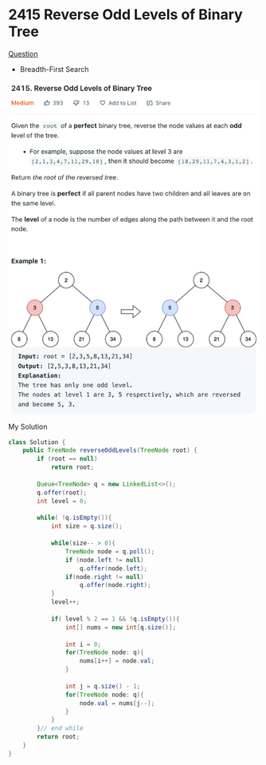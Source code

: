 # 2415 Reverse Odd Levels of Binary Tree

[Question](https://leetcode.com/problems/reverse-odd-levels-of-binary-tree/)

* Breadth-First Search

![](../.gitbook/assets/image-20221013011324562.png)

My Solution

```java
class Solution {
    public TreeNode reverseOddLevels(TreeNode root) {
        if (root == null)
            return root;
        
        Queue<TreeNode> q = new LinkedList<>();
        q.offer(root);
        int level = 0;
        
        while( !q.isEmpty()){
            int size = q.size();
            
            while(size-- > 0){
                TreeNode node = q.poll();
                if (node.left != null) 
                    q.offer(node.left);
                if(node.right != null) 
                    q.offer(node.right);
            }
            level++;
            
            if( level % 2 == 1 && !q.isEmpty()){
                int[] nums = new int[q.size()];
                
                int i = 0;
                for(TreeNode node: q){
                    nums[i++] = node.val;
                }
                
                int j = q.size() - 1;
                for(TreeNode node: q){
                    node.val = nums[j--];
                }
            }
        }// end while
        return root;
    }
}
```
